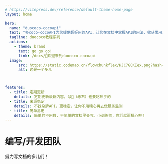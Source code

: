```yaml
---
# https://vitepress.dev/reference/default-theme-home-page
layout: home

hero:
  name: "duococo-cocoapi"
  text: "多coco-cocoAPI为您提供超好用的API，让您在文档中掌握API的用法，收获常用、好用API"
  tagline: duococo教程系列
  actions:
    - theme: brand
      text: go go go!
      link: /docs/🎉欢迎来到duococo-cocoapi
  image:
      src: https://static.codemao.cn/flowchunkflex/HJC7GCKIex.png?hash=Fsj5Nh4ZdrDn4SFYMIkrsDI-oKfT
      alt: 这是一个多儿



features:
  - title: 定期更新
    details: 定期更新最新内容，😋💩（赤石）也要吃热乎的
  - title: 来源稳定
    details: 不找杂牌API，更稳定，让你不用糟心再去做服务监测
  - title: 简单易用
    details: 简单的不用教，不简单的文档里会写。小训练师，你们就甭操心啦！
---
```


<script setup>
import { VPTeamMembers } from 'vitepress/theme'

<br>
<br>



const members = [
  {
    avatar: 'https://static.codemao.cn/flowchunkflex/Hk-C9uvIxx.jpg?hash=FqLgfIjRXxxDq_Mot4VozW6yBL10',
    name: 'Explore114',
    title: '项目发起者，文档编写人员',
    links: [
      { icon: 'github', link: 'https://github.com/yyx990803' },
    ]
  },
  
]
</script>

# 编写/开发团队

努力写文档的多儿们！

<VPTeamMembers size="small" :members />
